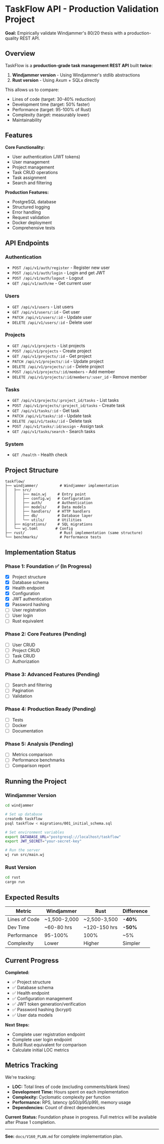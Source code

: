 # TaskFlow API - Production Validation Project

**Goal:** Empirically validate Windjammer's 80/20 thesis with a production-quality REST API.

## Overview

TaskFlow is a **production-grade task management REST API** built **twice**:
1. **Windjammer version** - Using Windjammer's stdlib abstractions
2. **Rust version** - Using Axum + SQLx directly

This allows us to compare:
- Lines of code (target: 30-40% reduction)
- Development time (target: 50% faster)
- Performance (target: 95-100% of Rust)
- Complexity (target: measurably lower)
- Maintainability

## Features

**Core Functionality:**
- User authentication (JWT tokens)
- User management
- Project management
- Task CRUD operations
- Task assignment
- Search and filtering

**Production Features:**
- PostgreSQL database
- Structured logging
- Error handling
- Request validation
- Docker deployment
- Comprehensive tests

## API Endpoints

### Authentication
- `POST /api/v1/auth/register` - Register new user
- `POST /api/v1/auth/login` - Login and get JWT
- `POST /api/v1/auth/logout` - Logout
- `GET /api/v1/auth/me` - Get current user

### Users
- `GET /api/v1/users` - List users
- `GET /api/v1/users/:id` - Get user
- `PATCH /api/v1/users/:id` - Update user
- `DELETE /api/v1/users/:id` - Delete user

### Projects
- `GET /api/v1/projects` - List projects
- `POST /api/v1/projects` - Create project
- `GET /api/v1/projects/:id` - Get project
- `PATCH /api/v1/projects/:id` - Update project
- `DELETE /api/v1/projects/:id` - Delete project
- `POST /api/v1/projects/:id/members` - Add member
- `DELETE /api/v1/projects/:id/members/:user_id` - Remove member

### Tasks
- `GET /api/v1/projects/:project_id/tasks` - List tasks
- `POST /api/v1/projects/:project_id/tasks` - Create task
- `GET /api/v1/tasks/:id` - Get task
- `PATCH /api/v1/tasks/:id` - Update task
- `DELETE /api/v1/tasks/:id` - Delete task
- `POST /api/v1/tasks/:id/assign` - Assign task
- `GET /api/v1/tasks/search` - Search tasks

### System
- `GET /health` - Health check

## Project Structure

```
taskflow/
├── windjammer/          # Windjammer implementation
│   ├── src/
│   │   ├── main.wj     # Entry point
│   │   ├── config.wj   # Configuration
│   │   ├── auth/       # Authentication
│   │   ├── models/     # Data models
│   │   ├── handlers/   # HTTP handlers
│   │   ├── db/         # Database layer
│   │   └── utils/      # Utilities
│   ├── migrations/     # SQL migrations
│   └── wj.toml        # Config
├── rust/                # Rust implementation (same structure)
└── benchmarks/          # Performance tests
```

## Implementation Status

### Phase 1: Foundation ✅ (In Progress)
- [x] Project structure
- [x] Database schema
- [x] Health endpoint
- [x] Configuration
- [x] JWT authentication
- [x] Password hashing
- [ ] User registration
- [ ] User login
- [ ] Rust equivalent

### Phase 2: Core Features (Pending)
- [ ] User CRUD
- [ ] Project CRUD
- [ ] Task CRUD
- [ ] Authorization

### Phase 3: Advanced Features (Pending)
- [ ] Search and filtering
- [ ] Pagination
- [ ] Validation

### Phase 4: Production Ready (Pending)
- [ ] Tests
- [ ] Docker
- [ ] Documentation

### Phase 5: Analysis (Pending)
- [ ] Metrics comparison
- [ ] Performance benchmarks
- [ ] Comparison report

## Running the Project

### Windjammer Version

```bash
cd windjammer

# Set up database
createdb taskflow
psql taskflow < migrations/001_initial_schema.sql

# Set environment variables
export DATABASE_URL="postgresql://localhost/taskflow"
export JWT_SECRET="your-secret-key"

# Run the server
wj run src/main.wj
```

### Rust Version

```bash
cd rust
cargo run
```

## Expected Results

| Metric | Windjammer | Rust | Difference |
|--------|------------|------|------------|
| Lines of Code | ~1,500-2,000 | ~2,500-3,500 | **-40%** |
| Dev Time | ~60-80 hrs | ~120-150 hrs | **-50%** |
| Performance | 95-100% | 100% | ~5% |
| Complexity | Lower | Higher | Simpler |

## Current Progress

**Completed:**
- ✅ Project structure
- ✅ Database schema
- ✅ Health endpoint
- ✅ Configuration management
- ✅ JWT token generation/verification
- ✅ Password hashing (bcrypt)
- ✅ User data models

**Next Steps:**
- Complete user registration endpoint
- Complete user login endpoint
- Build Rust equivalent for comparison
- Calculate initial LOC metrics

## Metrics Tracking

We're tracking:
- **LOC:** Total lines of code (excluding comments/blank lines)
- **Development Time:** Hours spent on each implementation
- **Complexity:** Cyclomatic complexity per function
- **Performance:** RPS, latency (p50/p95/p99), memory usage
- **Dependencies:** Count of direct dependencies

**Current Status:** Foundation phase in progress. Full metrics will be available after Phase 1 completion.

---

**See:** `docs/V160_PLAN.md` for complete implementation plan.

